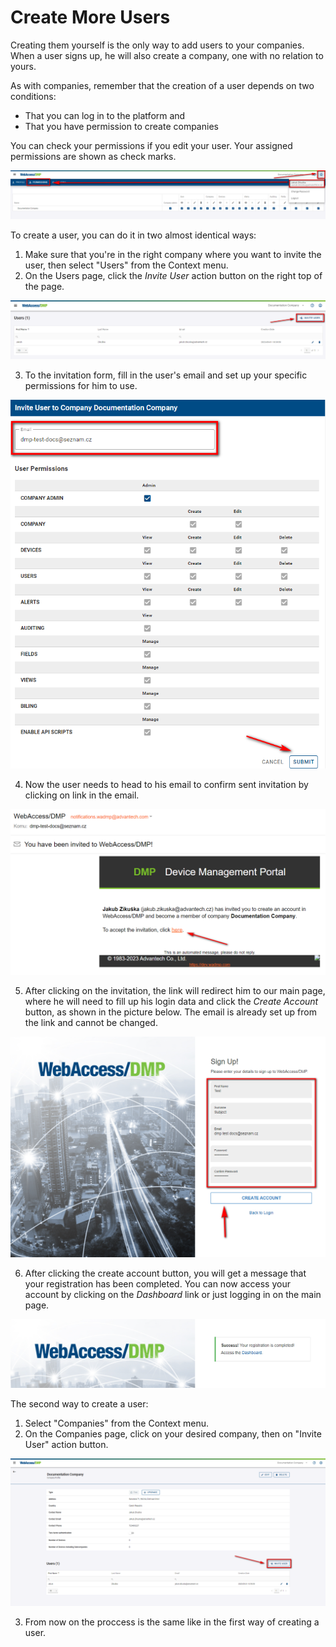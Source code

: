 # Create More Users

Creating them yourself is the only way to add users to your companies. When a user signs up, he will also create a company, one with no relation to yours.

As with companies, remember that the creation of a user depends on two conditions:
- That you can log in to the platform and
- That you have permission to create companies

You can check your permissions if you edit your user. Your assigned permissions are shown as check marks.

![permissions_user](./permissions_user.png)

To create a user, you can do it in two almost identical ways:

1. Make sure that you're in the right company where you want to invite the user, then select "Users" from the Context menu.
2. On the Users page, click the *Invite User* action button on the right top of the page.

![users-invite](./users-invite.png)

3. To the invitation form, fill in the user's email and set up your specific permissions for him to use.

![user-permissions](./user-permissions.png)

4. Now the user needs to head to his email to confirm sent invitation by clicking on link in the email.

![email-invitation](./email-invitation.png)

5. After clicking on the invitation, the link will redirect him to our main page, where he will need to fill up his login data and click the *Create Account* button, as shown in the picture below. The email is already set up from the link and cannot be changed.

![test_subject](./test_subject.png)

6. After clicking the create account button, you will get a message that your registration has been completed. You can now access your account by clicking on the *Dashboard* link or just logging in on the main page.

![subject_success](./subject_success.png)

The second way to create a user:

1. Select "Companies" from the Context menu. 
2. On the Companies page, click on your desired company, then on "Invite User" action button.

![companies-invite](./companies-invite.png)

3. From now on the proccess is the same like in the first way of creating a user.



